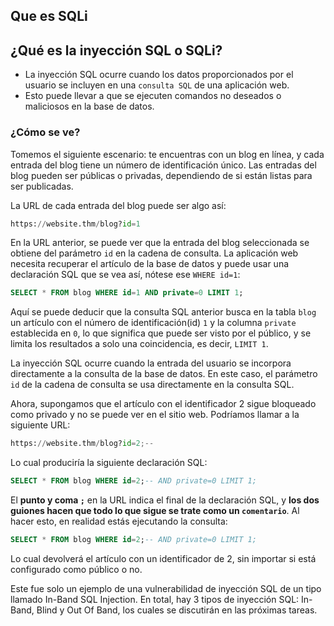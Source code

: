 ## Que es SQLi


## ¿Qué es la inyección SQL o SQLi?

- La inyección SQL ocurre cuando los datos proporcionados por el usuario se incluyen en una `consulta SQL` de una aplicación web.
- Esto puede llevar a que se ejecuten comandos no deseados o maliciosos en la base de datos.

### ¿Cómo se ve?

Tomemos el siguiente escenario: te encuentras con un blog en línea, y cada entrada del blog tiene un número de identificación único. Las entradas del blog pueden ser públicas o privadas, dependiendo de si están listas para ser publicadas. 

La URL de cada entrada del blog puede ser algo así:

````py
https://website.thm/blog?id=1
````

En la URL anterior, se puede ver que la entrada del blog seleccionada se obtiene del parámetro `id` en la cadena de consulta. La aplicación web necesita recuperar el artículo de la base de datos y puede usar una declaración SQL que se vea así, nótese ese `WHERE id=1`:

````sql
SELECT * FROM blog WHERE id=1 AND private=0 LIMIT 1;
````

Aquí se puede deducir que la consulta SQL anterior busca en la tabla `blog` un artículo con el número de identificación(id) `1` y la columna `private` establecida en `0`, lo que significa que puede ser visto por el público, y se limita los resultados a solo una coincidencia, es decir, `LIMIT 1`.

La inyección SQL ocurre cuando la entrada del usuario se incorpora directamente a la consulta de la base de datos. En este caso, el parámetro `id` de la cadena de consulta se usa directamente en la consulta SQL.

Ahora, supongamos que el artículo con el identificador 2 sigue bloqueado como privado y no se puede ver en el sitio web. Podríamos llamar a la siguiente URL:

````py
https://website.thm/blog?id=2;--
````

Lo cual produciría la siguiente declaración SQL:


````sql
SELECT * FROM blog WHERE id=2;-- AND private=0 LIMIT 1;
````

El **punto y coma `;`** en la URL indica el final de la declaración SQL, y **los dos guiones hacen que todo lo que sigue se trate como un `comentario`**. Al hacer esto, en realidad estás ejecutando la consulta:

````sql
SELECT * FROM blog WHERE id=2;-- AND private=0 LIMIT 1;
````

Lo cual devolverá el artículo con un identificador de 2, sin importar si está configurado como público o no.

Este fue solo un ejemplo de una vulnerabilidad de inyección SQL de un tipo llamado In-Band SQL Injection. En total, hay 3 tipos de inyección SQL: In-Band, Blind y Out Of Band, los cuales se discutirán en las próximas tareas.
